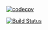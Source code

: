 [![codecov](https://codecov.io/gh/andrewnsk/cover_pass/branch/master/graph/badge.svg)](https://codecov.io/gh/andrewnsk/cover_pass)

[![Build Status](https://travis-ci.org/andrewnsk/cover_pass.svg?branch=master)](https://travis-ci.org/andrewnsk/cover_pass)